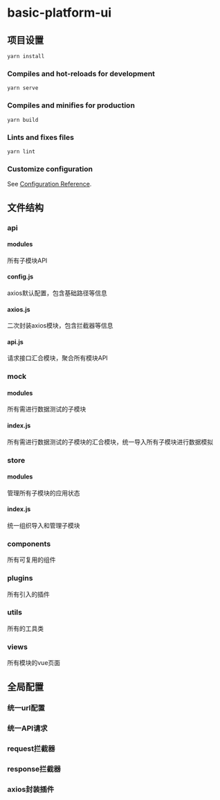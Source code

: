 # basic-platform-ui

## 项目设置
```
yarn install
```

### Compiles and hot-reloads for development
```
yarn serve
```

### Compiles and minifies for production
```
yarn build
```

### Lints and fixes files
```
yarn lint
```

### Customize configuration
See [Configuration Reference](https://cli.vuejs.org/config/).

## 文件结构

### api

#### modules 

所有子模块API

#### config.js

axios默认配置，包含基础路径等信息

#### axios.js

二次封装axios模块，包含拦截器等信息

#### api.js

请求接口汇合模块，聚合所有模块API

### mock

#### modules

所有需进行数据测试的子模块

#### index.js

所有需进行数据测试的子模块的汇合模块，统一导入所有子模块进行数据模拟

### store

#### modules

管理所有子模块的应用状态

#### index.js

统一组织导入和管理子模块

### components

所有可复用的组件

### plugins

所有引入的插件

### utils

所有的工具类

### views

所有模块的vue页面

## 全局配置

### 统一url配置

### 统一API请求

### request拦截器

### response拦截器

### axios封装插件
